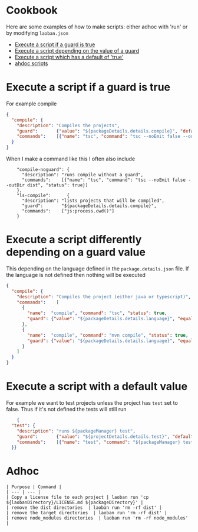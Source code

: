 # Cookbook

Here are some examples of how to make scripts: either adhoc with 'run' or by modifying `laoban.json`

* [Execute a script if a guard is true](#guardTrue)
* [Execute a script depending on the value of a guard](#guardValue)
* [Execute a script which has a default of 'true'](#guardDefault)
* [ahdoc scripts](#adhoc)

# Execute a script if a guard is true<a id="guardTrue"></a>

For example compile

```json
{
  "compile": {
    "description": "Compiles the projects",
    "guard":       {"value": "${packageDetails.details.compile}", "default": true},
    "commands":    [{"name": "tsc", "command": "tsc --noEmit false --outDir dist", "status": true}]
  }
}
```

When I make a command like this I often also include

```shell
    "compile-noguard": {
      "description": "runs compile without a guard",
      "commands":    [{"name": "tsc", "command": "tsc --noEmit false --outDir dist", "status": true}]
    },
    "ls-compile":      {
      "description": "lists projects that will be compiled",
      "guard":       "${packageDetails.details.compile}",
      "commands":    ["js:process.cwd()"]
    }
```

# Execute a script differently depending on a guard value <a name="guardValue"></a>

This depending on the language defined in the `package.details.json` file. If the language is not defined then nothing
will be executed

```json
{
  "compile": {
    "description": "Compiles the project (either java or typescript)",
    "commands":    [
      {
        "name":  "compile", "command": "tsc", "status": true,
        "guard": {"value": "${packageDetails.details.language}", "equals": "typescript"}
      },
      {
        "name":  "compile", "command": "mvn compile", "status": true,
        "guard": {"value": "${packageDetails.details.language}", "equals": "java"}
      }
    ]
  }
}
```

# Execute a script with a default value<a name="guardDefault"></a>

For example we want to test projects unless the project has `test` set to false. Thus if it's not defined the tests will
still run

```json
    {
  "test": {
    "description": "runs ${packageManager} test",
    "guard":       {"value": "${projectDetails.details.test}", "default": true},
    "commands":    [{"name": "test", "command": "${packageManager} test", "status": true}]
  }}
```

# Adhoc<a name="adhoc"></a>

```shell
| Purpose | Command |
| --- | --- |
| Copy a license file to each project | laoban run 'cp ${laobanDirectory}/LICENSE.md ${packageDirectory}' |
| remove the dist directories  | laoban run 'rm -rf dist' |
| remove the target directories  | laoban run 'rm -rf dist' |
| remove node_modules directories  | laoban run 'rm -rf node_modules' |
